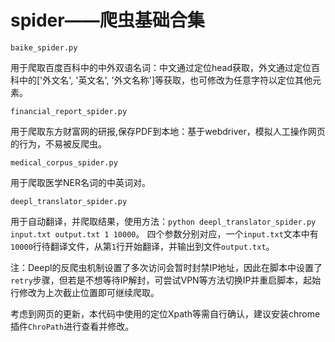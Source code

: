 # spider——爬虫基础合集

```
baike_spider.py
```
用于爬取百度百科中的中外双语名词：中文通过定位head获取，外文通过定位百科中的['外文名', '英文名', '外文名称']等获取，也可修改为任意字符以定位其他元素。

```
financial_report_spider.py
```
用于爬取东方财富网的研报,保存PDF到本地：基于webdriver，模拟人工操作网页的行为，不易被反爬虫。

```
medical_corpus_spider.py
```
用于爬取医学NER名词的中英词对。

```
deepl_translator_spider.py
```
用于自动翻译，并爬取结果，使用方法：`python deepl_translator_spider.py input.txt output.txt 1 10000`。
四个参数分别对应，一个`input.txt`文本中有`10000`行待翻译文件，从第`1`行开始翻译，并输出到文件`output.txt`。

注：Deepl的反爬虫机制设置了多次访问会暂时封禁IP地址，因此在脚本中设置了`retry`步骤，但若是不想等待IP解封，可尝试VPN等方法切换IP并重启脚本，起始行修改为上次截止位置即可继续爬取。


考虑到网页的更新，本代码中使用的定位Xpath等需自行确认，建议安装chrome插件`ChroPath`进行查看并修改。

